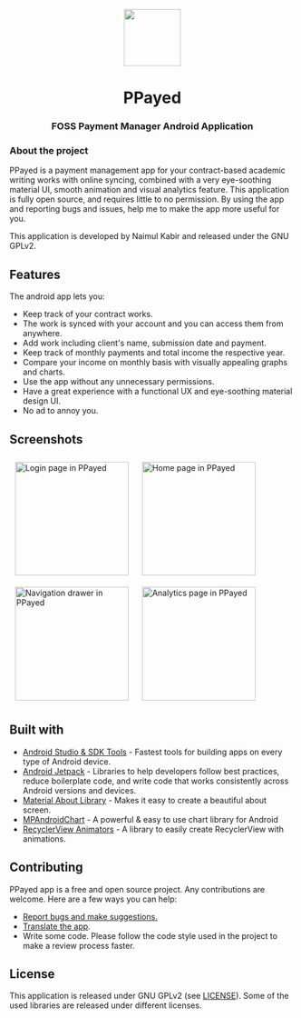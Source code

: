 <p align="center">
  <img src="https://github.com/kabirnayeem99/android_paymentpaid_app/blob/main/github_assets/icon.png" width="100">
</p>
<h1 align="center">PPayed</h1>
<h3 align="center">FOSS Payment Manager Android Application</h3>

<p align="center">

</p>

### About the project
PPayed is a payment management app for your contract-based academic writing works with online syncing, combined with a very eye-soothing material UI, smooth animation and visual analytics feature.
This application is fully open source, and requires little to no permission.
By using the app and reporting bugs and issues, help me to make the app more useful for you. 

This application is developed by Naimul Kabir and released under the GNU GPLv2.


## Features

The android app lets you:
- Keep track of your contract works.
- The work is synced with your account and you can access them from anywhere.
- Add work including client's name, submission date and payment.
- Keep track of monthly payments and total income the respective year.
- Compare your income on monthly basis with visually appealing graphs and charts.
- Use the app without any unnecessary permissions.
- Have a great experience with a functional UX and eye-soothing material design UI. 
- No ad to annoy you.

## Screenshots
[<img src="https://i.imgur.com/p6KjN6Q.jpg" title="Login page in PPayed" width="200" hspace="10" vspace="10" />](https://i.imgur.com/p6KjN6Q.jpg)
[<img src="https://i.imgur.com/uRQRf9y.jpg" title="Home page in PPayed" width="200" hspace="10" vspace="10" />](https://i.imgur.com/uRQRf9y.jpg)
[<img src="https://i.imgur.com/HJJdjLt.jpg" title="Navigation drawer in PPayed" width="200" hspace="10" vspace="10" />](https://i.imgur.com/HJJdjLt.jpg)
[<img src="https://i.imgur.com/g6CDebE.jpg" title="Analytics page in PPayed" width="200" hspace="10" vspace="10" />](https://i.imgur.com/g6CDebE.jpg)

## Built with

- [Android Studio & SDK Tools](https://developer.android.com/studio/) - Fastest tools for building apps on every type of Android device.
- [Android Jetpack](https://developer.android.com/jetpack) - Libraries to help developers follow best practices, reduce boilerplate code, and write code that works consistently across Android versions and devices.
- [Material About Library](https://github.com/daniel-stoneuk/material-about-library) - Makes it easy to create a beautiful about screen.
- [MPAndroidChart](https://github.com/PhilJay/MPAndroidChart) - A powerful & easy to use chart library for Android
- [RecyclerView Animators](https://github.com/wasabeef/recyclerview-animators) - A library to easily create RecyclerView with animations.

## Contributing

PPayed app is a free and open source project. Any contributions are welcome. Here are a few ways you can help:
 * [Report bugs and make suggestions.](https://github.com/kabirnayeem99/android_paymentpaid_app/issues)
 * [Translate the app](https://github.com/kabirnayeem99/PPayed/tree/main/app/src/main/res).
 * Write some code. Please follow the code style used in the project to make a review process faster.

## License

This application is released under GNU GPLv2 (see [LICENSE](LICENSE)).
Some of the used libraries are released under different licenses.
